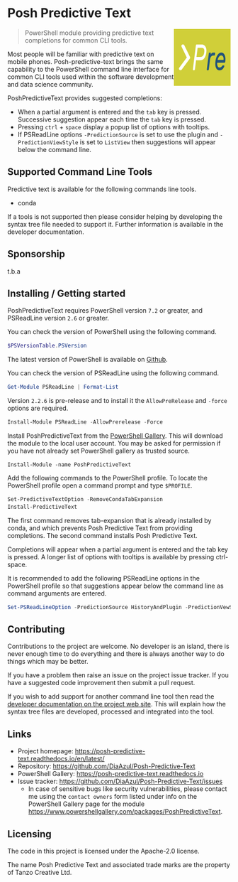 # Posh Predictive Text

<img src="./Assets/PoshPredictiveText%20Plain.png"
     alt="Powershell predictive text logo"
     width=128
     align="right"/>

> PowerShell module providing predictive text completions for common CLI tools.

Most people will be familiar with predictive text on mobile phones. Posh-predictive-text
brings the same capability to the PowerShell command line interface for common CLI tools
used within the software development and data science community.

PoshPredictiveText provides suggested completions:

- When a partial argument is entered and the `tab` key is pressed. Successive suggestion 
appear each time the `tab` key is pressed.
- Pressing `ctrl` + `space` display a popup list of options with tooltips.
- If PSReadLine options `-PredictionSource` is set to use the plugin and `-PredictionViewStyle`
is set to `ListView` then suggestions will appear below the command line.

## Supported Command Line Tools

Predictive text is available for the following commands line tools.

- conda

If a tools is not supported then please consider helping by developing the syntax tree file
needed to support it. Further information is available in the developer documentation.

## Sponsorship

t.b.a

## Installing / Getting started

PoshPredictiveText requires PowerShell version `7.2` or greater, and PSReadLine version `2.6` or
greater.

You can check the version of PowerShell using the following command.

```powershell
$PSVersionTable.PSVersion
```

The latest version of PowerShell is available on [Github](https://www.powershellgallery.com/packages/PoshPredictiveText).

You can check the version of PSReadLine using the following command.

```powershell
Get-Module PSReadLine | Format-List
```

Version `2.2.6` is pre-release and to install it the `AllowPreRelease` and `-force` options are required.

```powershell
Install-Module PSReadLine -AllowPrerelease -Force
```

Install PoshPredictiveText from the [PowerShell Gallery](https://www.powershellgallery.com/packages/PoshPredictiveText).
This will download the module to the local user account. You may be asked for permission
if you have not already set PowerShell gallery as trusted source.

```shell
Install-Module -name PoshPredictiveText
```

Add the following commands to the PowerShell profile. To locate the PowerShell profile open
a command prompt and type `$PROFILE`.

```powershell
Set-PredictiveTextOption -RemoveCondaTabExpansion
Install-PredictiveText
```

The first command removes tab-expansion that is already installed by conda, and which prevents
Posh Predictive Text from providing completions. The second command installs Posh Predictive
Text.

Completions will appear when a partial argument is entered and the tab key is pressed. A longer
list of options with tooltips is available by pressing ctrl-space.

It is recommended to add the following PSReadLine options in the PowerShell profile so that
suggestions appear below the command line as command arguments are entered.

```powershell
Set-PSReadLineOption -PredictionSource HistoryAndPlugin -PredictionVewStyle ListView
```

## Contributing

Contributions to the project are welcome. No developer is an island, there is never enough time
to do everything and there is always another way to do things which may be better.

If you have a problem then raise an issue on the project issue tracker. If you have a suggested
code improvement then submit a pull request.

If you wish to add support for another command line tool then read the [developer documentation
on the project web site](https://posh-predictive-text.readthedocs.io/en/latest/pages/development.html).
This will explain how the syntax tree files are developed, processed and integrated into the tool.

## Links

- Project homepage: <https://posh-predictive-text.readthedocs.io/en/latest/>
- Repository: <https://github.com/DiaAzul/Posh-Predictive-Text>
- PowerShell Gallery: <https://posh-predictive-text.readthedocs.io>
- Issue tracker: <https://github.com/DiaAzul/Posh-Predictive-Text/issues>
  - In case of sensitive bugs like security vulnerabilities, please contact
    me using the `contact owners` form listed under info on the PowerShell Gallery page
    for the module <https://www.powershellgallery.com/packages/PoshPredictiveText>.

## Licensing

The code in this project is licensed under the Apache-2.0 license.

The name Posh Predictive Text and associated trade marks are the property of Tanzo Creative Ltd.

